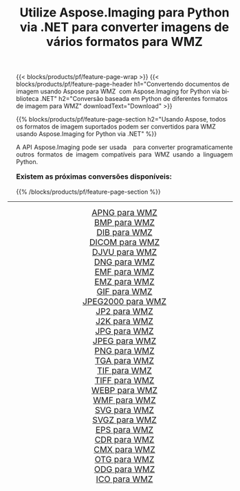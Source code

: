 ﻿---
title: Utilize Aspose.Imaging para Python via .NET para converter imagens de vários formatos para WMZ 
weight: 3920
url: /pt/python-net/conversion/to/wmz/ 
lang: pt
langdirlevel: 2
locales: zh-hans,ja,it,ru,de,es,fr,nl,id,lt,pl,pt,vi,tr,ko,zh-hant,ar,hi,th,sv,cs,uk,he
description: Você pode usar Aspose.Imaging para Python via biblioteca .NET para converter de uma variedade de formatos para WMZ
---

{{< blocks/products/pf/feature-page-wrap >}}
{{< blocks/products/pf/feature-page-header h1="Convertendo documentos de imagem usando Aspose para WMZ  com Aspose.Imaging for Python via biblioteca .NET" h2="Conversão baseada em Python de diferentes formatos de imagem para WMZ" downloadText="Download" >}}


{{% blocks/products/pf/feature-page-section  h2="Usando Aspose, todos os formatos de imagem suportados podem ser convertidos para WMZ usando Aspose.Imaging for Python via .NET" %}}
<p align=justify>A API Aspose.Imaging pode ser usada   para converter programaticamente outros formatos de imagem compatíveis para WMZ usando a linguagem Python.</p>
<h3 style="margin-top:16px;">
Existem as próximas conversões disponíveis:
</h3>
{{% /blocks/products/pf/feature-page-section %}}
<div class="container-fluid productfamilypage bg-gray">
    <div class="convertypes bg-gray agp-content section">
        <div class="container">
		<hr style="margin-left:-20px;"/>
		<div class="row other-converters" style="gap: 10px;font-size: 19px;text-align:center;">
		    <div class='col-md-3 other-converter remove-lp remove-rp'><a href="/imaging/pt/python-net/conversion/apng-to-wmz/" style="padding:15px;">APNG para WMZ</a></div>
<div class='col-md-3 other-converter remove-lp remove-rp'><a href="/imaging/pt/python-net/conversion/bmp-to-wmz/" style="padding:15px;">BMP para WMZ</a></div>
<div class='col-md-3 other-converter remove-lp remove-rp'><a href="/imaging/pt/python-net/conversion/dib-to-wmz/" style="padding:15px;">DIB para WMZ</a></div>
<div class='col-md-3 other-converter remove-lp remove-rp'><a href="/imaging/pt/python-net/conversion/dicom-to-wmz/" style="padding:15px;">DICOM para WMZ</a></div>
<div class='col-md-3 other-converter remove-lp remove-rp'><a href="/imaging/pt/python-net/conversion/djvu-to-wmz/" style="padding:15px;">DJVU para WMZ</a></div>
<div class='col-md-3 other-converter remove-lp remove-rp'><a href="/imaging/pt/python-net/conversion/dng-to-wmz/" style="padding:15px;">DNG para WMZ</a></div>
<div class='col-md-3 other-converter remove-lp remove-rp'><a href="/imaging/pt/python-net/conversion/emf-to-wmz/" style="padding:15px;">EMF para WMZ</a></div>
<div class='col-md-3 other-converter remove-lp remove-rp'><a href="/imaging/pt/python-net/conversion/emz-to-wmz/" style="padding:15px;">EMZ para WMZ</a></div>
<div class='col-md-3 other-converter remove-lp remove-rp'><a href="/imaging/pt/python-net/conversion/gif-to-wmz/" style="padding:15px;">GIF para WMZ</a></div>
<div class='col-md-3 other-converter remove-lp remove-rp'><a href="/imaging/pt/python-net/conversion/jpeg2000-to-wmz/" style="padding:15px;">JPEG2000 para WMZ</a></div>
<div class='col-md-3 other-converter remove-lp remove-rp'><a href="/imaging/pt/python-net/conversion/jp2-to-wmz/" style="padding:15px;">JP2 para WMZ</a></div>
<div class='col-md-3 other-converter remove-lp remove-rp'><a href="/imaging/pt/python-net/conversion/j2k-to-wmz/" style="padding:15px;">J2K para WMZ</a></div>
<div class='col-md-3 other-converter remove-lp remove-rp'><a href="/imaging/pt/python-net/conversion/jpg-to-wmz/" style="padding:15px;">JPG para WMZ</a></div>
<div class='col-md-3 other-converter remove-lp remove-rp'><a href="/imaging/pt/python-net/conversion/jpeg-to-wmz/" style="padding:15px;">JPEG para WMZ</a></div>
<div class='col-md-3 other-converter remove-lp remove-rp'><a href="/imaging/pt/python-net/conversion/png-to-wmz/" style="padding:15px;">PNG para WMZ</a></div>
<div class='col-md-3 other-converter remove-lp remove-rp'><a href="/imaging/pt/python-net/conversion/tga-to-wmz/" style="padding:15px;">TGA para WMZ</a></div>
<div class='col-md-3 other-converter remove-lp remove-rp'><a href="/imaging/pt/python-net/conversion/tif-to-wmz/" style="padding:15px;">TIF para WMZ</a></div>
<div class='col-md-3 other-converter remove-lp remove-rp'><a href="/imaging/pt/python-net/conversion/tiff-to-wmz/" style="padding:15px;">TIFF para WMZ</a></div>
<div class='col-md-3 other-converter remove-lp remove-rp'><a href="/imaging/pt/python-net/conversion/webp-to-wmz/" style="padding:15px;">WEBP para WMZ</a></div>
<div class='col-md-3 other-converter remove-lp remove-rp'><a href="/imaging/pt/python-net/conversion/wmf-to-wmz/" style="padding:15px;">WMF para WMZ</a></div>
<div class='col-md-3 other-converter remove-lp remove-rp'><a href="/imaging/pt/python-net/conversion/svg-to-wmz/" style="padding:15px;">SVG para WMZ</a></div>
<div class='col-md-3 other-converter remove-lp remove-rp'><a href="/imaging/pt/python-net/conversion/svgz-to-wmz/" style="padding:15px;">SVGZ para WMZ</a></div>
<div class='col-md-3 other-converter remove-lp remove-rp'><a href="/imaging/pt/python-net/conversion/eps-to-wmz/" style="padding:15px;">EPS para WMZ</a></div>
<div class='col-md-3 other-converter remove-lp remove-rp'><a href="/imaging/pt/python-net/conversion/cdr-to-wmz/" style="padding:15px;">CDR para WMZ</a></div>
<div class='col-md-3 other-converter remove-lp remove-rp'><a href="/imaging/pt/python-net/conversion/cmx-to-wmz/" style="padding:15px;">CMX para WMZ</a></div>
<div class='col-md-3 other-converter remove-lp remove-rp'><a href="/imaging/pt/python-net/conversion/otg-to-wmz/" style="padding:15px;">OTG para WMZ</a></div>
<div class='col-md-3 other-converter remove-lp remove-rp'><a href="/imaging/pt/python-net/conversion/odg-to-wmz/" style="padding:15px;">ODG para WMZ</a></div>
<div class='col-md-3 other-converter remove-lp remove-rp'><a href="/imaging/pt/python-net/conversion/ico-to-wmz/" style="padding:15px;">ICO para WMZ</a></div>
                </div>
        </div>
    </div>
</div>
<br/>

